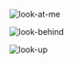 ![look-at-me](https://github.com/w-aninha/lsit/assets/156543666/77025945-2fff-4d47-9602-e67b62551cbf)






![look-behind](https://github.com/w-aninha/lsit/assets/156543666/db44a898-ffc0-47e3-ac51-5b6ef2642705)







![look-up](https://github.com/w-aninha/lsit/assets/156543666/d29852a8-9c6d-45a8-b23c-a66126be0463)
